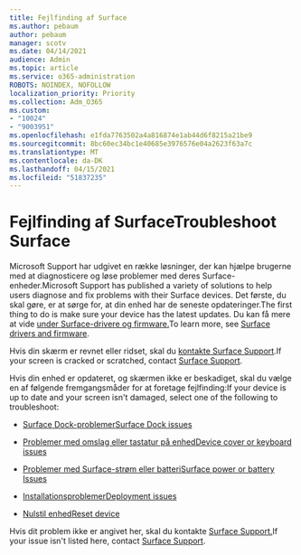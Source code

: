 ```yaml
---
title: Fejlfinding af Surface
ms.author: pebaum
author: pebaum
manager: scotv
ms.date: 04/14/2021
audience: Admin
ms.topic: article
ms.service: o365-administration
ROBOTS: NOINDEX, NOFOLLOW
localization_priority: Priority
ms.collection: Adm_O365
ms.custom:
- "10024"
- "9003951"
ms.openlocfilehash: e1fda7763502a4a816874e1ab44d6f8215a21be9
ms.sourcegitcommit: 8bc60ec34bc1e40685e3976576e04a2623f63a7c
ms.translationtype: MT
ms.contentlocale: da-DK
ms.lasthandoff: 04/15/2021
ms.locfileid: "51837235"
---
```

# <a name="troubleshoot-surface"></a><span data-ttu-id="e6207-102">Fejlfinding af Surface</span><span class="sxs-lookup"><span data-stu-id="e6207-102">Troubleshoot Surface</span></span>

<span data-ttu-id="e6207-103">Microsoft Support har udgivet en række løsninger, der kan hjælpe brugerne med at diagnosticere og løse problemer med deres Surface-enheder.</span><span class="sxs-lookup"><span data-stu-id="e6207-103">Microsoft Support has published a variety of solutions to help users diagnose and fix problems with their Surface devices.</span></span> <span data-ttu-id="e6207-104">Det første, du skal gøre, er at sørge for, at din enhed har de seneste opdateringer.</span><span class="sxs-lookup"><span data-stu-id="e6207-104">The first thing to do is make sure your device has the latest updates.</span></span> <span data-ttu-id="e6207-105">Du kan få mere at vide [under Surface-drivere og firmware.](https://docs.microsoft.com/surface/support-solutions-surface#surface-drivers-and-firmware)</span><span class="sxs-lookup"><span data-stu-id="e6207-105">To learn more, see [Surface drivers and firmware](https://docs.microsoft.com/surface/support-solutions-surface#surface-drivers-and-firmware).</span></span>

<span data-ttu-id="e6207-106">Hvis din skærm er revnet eller ridset, skal du [kontakte Surface Support](https://docs.microsoft.com/surface/contact-surface-support?tabs=online).</span><span class="sxs-lookup"><span data-stu-id="e6207-106">If your screen is cracked or scratched, contact [Surface Support](https://docs.microsoft.com/surface/contact-surface-support?tabs=online).</span></span>

<span data-ttu-id="e6207-107">Hvis din enhed er opdateret, og skærmen ikke er beskadiget, skal du vælge en af følgende fremgangsmåder for at foretage fejlfinding:</span><span class="sxs-lookup"><span data-stu-id="e6207-107">If your device is up to date and your screen isn't damaged, select one of the following to troubleshoot:</span></span>
 
- [<span data-ttu-id="e6207-108">Surface Dock-problemer</span><span class="sxs-lookup"><span data-stu-id="e6207-108">Surface Dock issues</span></span>](https://docs.microsoft.com/surface/support-solutions-surface#surface-dock-issues)
 
- [<span data-ttu-id="e6207-109">Problemer med omslag eller tastatur på enhed</span><span class="sxs-lookup"><span data-stu-id="e6207-109">Device cover or keyboard issues</span></span>](https://support.microsoft.com/sbs/surface/troubleshoot-your-surface-type-cover-or-keyboard-5b7ed1a7-bedd-5164-94a7-87f8e95df3fe?)
 
- [<span data-ttu-id="e6207-110">Problemer med Surface-strøm eller batteri</span><span class="sxs-lookup"><span data-stu-id="e6207-110">Surface power or battery Issues</span></span>](https://docs.microsoft.com/surface/support-solutions-surface#surface-power-or-battery-issues)
 
- [<span data-ttu-id="e6207-111">Installationsproblemer</span><span class="sxs-lookup"><span data-stu-id="e6207-111">Deployment issues</span></span>](https://docs.microsoft.com/surface/support-solutions-surface#deployment-issues)
 
- [<span data-ttu-id="e6207-112">Nulstil enhed</span><span class="sxs-lookup"><span data-stu-id="e6207-112">Reset device</span></span>](https://docs.microsoft.com/surface/support-solutions-surface#reset-device)

<span data-ttu-id="e6207-113">Hvis dit problem ikke er angivet her, skal du kontakte [Surface Support.](https://docs.microsoft.com/surface/contact-surface-support?tabs=online)</span><span class="sxs-lookup"><span data-stu-id="e6207-113">If your issue isn't listed here, contact [Surface Support](https://docs.microsoft.com/surface/contact-surface-support?tabs=online).</span></span>

